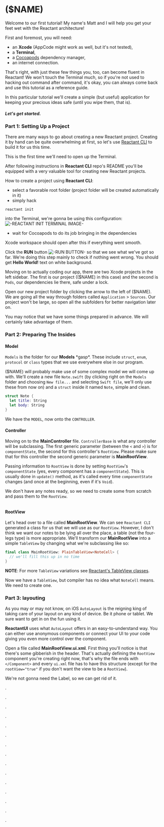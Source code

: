 # ($NAME)
Welcome to our first tutorial! My name's Matt and I will help you get your feet wet with the Reactant architecture!

First and foremost, you will need:
- an **Xcode** (AppCode might work as well, but it's not tested),
- a **Terminal**,
- a [Cocoapods](http://cocoapods.org) dependency manager,
- an internet connection.

That's right, with just these few things you, too, can become fluent in Reactant! We won't touch the Terminal much, so if you're not used to hacking out command after command, it's okay, you can always come back and use this tutorial as a reference guide.

In this particular tutorial we'll create a simple (but useful) application for keeping your precious ideas safe (until you wipe them, that is).

##### Let's get started.

### Part 1: Setting Up a Project
There are many ways to go about creating a new Reactant project. Creating it by hand can be quite overwhelming at first, so let's use [Reactant CLI](https://github.com/Brightify/ReactantCLI) to build it for us this time.

This is the first time we'll need to open up the Terminal.

After following instructions in **Reactant CLI** repo's README you'll be equipped with a very valuable tool for creating new Reactant projects.

How to create a project using **Reactant CLI**:
- select a favorable root folder (project folder will be created automatically in it)
- simply hack
```
reactant init
```
into the Terminal, we're gonna be using this configuration: ![-REACTANT INIT TERMINAL IMAGE-]()
- wait for Cocoapods to do its job bringing in the dependencies

Xcode workspace should open after this if everything went smooth.

Click the **RUN** button ![-RUN BUTTON-]() so that we see what we've got so far. We're doing this step mainly to check if nothing went wrong. You should get **Hello World!** text on white background.

Moving on to actually coding our app, there are two Xcode projects in the left sidebar. The first is our project (($NAME) in this case) and the second is `Pods`, our dependencies lie there, safe under a lock.

Open our new project folder by clicking the arrow to the left of ($NAME). We are going all the way through folders called `Application` > `Sources`. Our project won't be large, so open all the subfolders for better navigation later on.

You may notice that we have some things prepared in advance. We will certainly take advantage of them.

### Part 2: Preparing The Insides
#### Model
`Models` is the folder for our **Models** \*gasp\*. These include `struct`, `enum`, `protocol` or `class` types that we use everywhere else in our program.

($NAME) will probably make use of some complex model we will come up with. We'll create a new file `Note.swift` (by clicking right on the `Models` folder and choosing `New file...` and selecting `Swift file`, we'll only use these from now on) and a `struct` inside it named `Note`, simple and clean.
```swift
struct Note {
  let title: String
  let body: String
}
```
We have the `MODEL`, now onto the `CONTROLLER`.

#### Controller
Moving on to the **MainController** file. `ControllerBase` is what any controller will be subclassing. The first generic parameter (between the `<` and `>`) is for `componentState`, the second for this controller's `RootView`. Please make sure that for this controller the second generic parameter is **MainRootView**.

Passing information to `RootView` is done by setting `RootView`'s `componentState` (yes, every component has a `componentState`). This is usually done in `update()` method, as it's called every time `componentState` changes (and once at the beginning, even if it's `Void`).

We don't have any notes ready, so we need to create some from scratch and pass them to the `RootView`.
```swift

```

#### RootView
Let's head over to a file called **MainRootView**. We can see `Reactant CLI` generated a class for us that we will use as our `RootView`. However, I don't think we want our notes to be lying all over the place, a table (not the four-legs type) is more appropriate. We'll transform our **MainRootView** into a simple `TableView` by changing what we're subclassing like so:
```swift
final class MainRootView: PlainTableView<NoteCell> {
  // we'll fill this up in no time
}
```

**NOTE**: For more `TableView` variations see [Reactant's TableView classes](https://docs.reactant.tech/parts/tableview.html).

Now we have a `TableView`, but compiler has no idea what `NoteCell` means. We need to create one.

### Part 3: layouting
As you may or may not know, on iOS `AutoLayout` is the reigning king of taking care of your layout on any kind of device. Be it phone or tablet. We sure want to get in on the fun using it.

**ReactantUI** uses what `AutoLayout` offers in an easy-to-understand way. You can either use anonymous components or connect your UI to your code giving you even more control over the component.

Open a file called **MainRootView.ui.xml**. First thing you'll notice is that there's some gibberish in the header. That's actually defining the `RootView` component you're creating right now, that's why the file ends with `</Component>` and every `ui.xml` file has to have this structure (except for the `rootView="true"` if you don't want the view to be a `RootView`).

We're not gonna need the Label, so we can get rid of it.



















.

.

.

.

.

.

.

.

.

.

.

.

.

.

.
